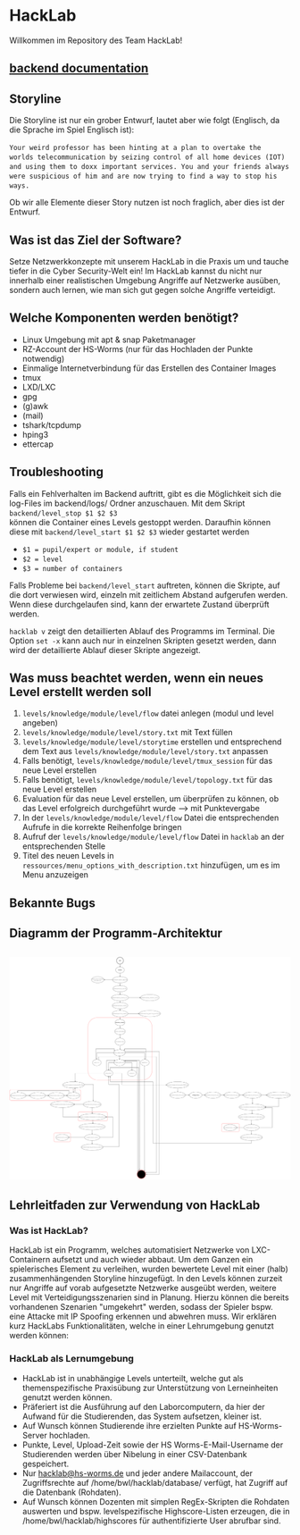<!--
SPDX-FileCopyrightText: 2022 Bassam-Khaled Thiab <inf3891@hs-worms.de>
SPDX-FileCopyrightText: 2022 Dominic Meyer <inf3644@hs-worms.de>
SPDX-FileCopyrightText: 2022 Felix Rheinheimer <felix.rheinheimer@hs-worms.de>
SPDX-FileCopyrightText: 2022 Jean-Arole Fotsing <inf3608@hs-worms.de>
SPDX-FileCopyrightText: 2022 Katrin Vollhardt <inf3493@hs-worms.de>
SPDX-FileCopyrightText: 2022 Steve Landry Tchamabe <infXXXX@hs-worms.de>
SPDX-FileCopyrightText: 2022 Syed Saad-Ullah <inf3664@hs-worms.de>
SPDX-FileCopyrightText: 2022 Thierry-Junior Djeutchou-Njieyong <inf3494@hs-worms.de>

SPDX-License-Identifier: GPL-3.0-or-later
-->

# HackLab

Willkommen im Repository des Team HackLab!


## [backend documentation](backend/README.md)

## Storyline

Die Storyline ist nur ein grober Entwurf, lautet aber wie folgt (Englisch, da die Sprache im Spiel Englisch ist): 

<code>Your weird professor has been hinting at a plan to overtake the worlds telecommunication by seizing control of all home devices (IOT) and using them to doxx important services. You and your friends always were suspicious of him and are now trying to find a way to stop his ways.</code>

Ob wir alle Elemente dieser Story nutzen ist noch fraglich, aber dies ist der Entwurf.


## Was ist das Ziel der Software?

Setze Netzwerkkonzepte mit unserem HackLab in die Praxis um und tauche tiefer in die Cyber Security-Welt ein! Im HackLab kannst du nicht nur innerhalb einer realistischen Umgebung Angriffe auf Netzwerke ausüben, sondern auch lernen, wie man sich gut gegen solche Angriffe verteidigt.


## Welche Komponenten werden benötigt?

-	Linux Umgebung mit apt & snap Paketmanager
-	RZ-Account der HS-Worms (nur für das Hochladen der Punkte notwendig)
-	Einmalige Internetverbindung für das Erstellen des Container Images
-	tmux
-	LXD/LXC
-	gpg
-	(g)awk
-	(mail)
-	tshark/tcpdump
-	hping3
-	ettercap


## Troubleshooting

Falls ein Fehlverhalten im Backend auftritt, gibt es die Möglichkeit sich die log-Files im backend/logs/ Ordner anzuschauen.
Mit dem Skript <code>backend/level_stop $1 $2  $3</code><br>können die Container eines Levels gestoppt werden.
Daraufhin können diese mit <code>backend/level_start $1 $2  $3</code> wieder gestartet werden
- <code>$1 = pupil/expert or module, if student</code>
- <code>$2 = level</code>
- <code>$3 = number of containers</code>

Falls Probleme bei <code>backend/level_start</code> auftreten, können die Skripte, auf die dort verwiesen wird, einzeln mit zeitlichem Abstand aufgerufen werden. Wenn diese durchgelaufen sind, kann der erwartete Zustand überprüft werden. 

<code>hacklab v</code> zeigt den detaillierten Ablauf des Programms im Terminal.
Die Option <code>set -x</code> kann auch nur in einzelnen Skripten gesetzt werden, dann wird der detaillierte Ablauf dieser Skripte angezeigt. 


## Was muss beachtet werden, wenn ein neues Level erstellt werden soll

1.	<code>levels/knowledge/module/level/flow</code> datei anlegen (modul und level angeben)
2.	<code>levels/knowledge/module/level/story.txt</code> mit Text füllen
3.	<code>levels/knowledge/module/level/storytime</code> erstellen und entsprechend dem Text aus <code>levels/knowledge/module/level/story.txt</code> anpassen
4.	Falls benötigt, <code>levels/knowledge/module/level/tmux_session</code> für das neue Level erstellen
5.	Falls benötigt, <code>levels/knowledge/module/level/topology.txt</code> für das neue Level erstellen 
6.	Evaluation für das neue Level erstellen, um überprüfen zu können, ob das Level erfolgreich durchgeführt wurde –> mit Punktevergabe
7.	In der <code>levels/knowledge/module/level/flow</code> Datei die entsprechenden Aufrufe in die korrekte Reihenfolge bringen
8.	Aufruf der <code>levels/knowledge/module/level/flow</code> Datei in <code>hacklab</code> an der entsprechenden Stelle
9.	Titel des neuen Levels in <code>ressources/menu_options_with_description.txt</code> hinzufügen, um es im Menu anzuzeigen


## Bekannte Bugs




## Diagramm der Programm-Architektur

![Programm-Architektur](ressources/models/program_architecture.svg) 
---

## Lehrleitfaden zur Verwendung von HackLab

### Was ist HackLab?
HackLab ist ein Programm, welches automatisiert Netzwerke von LXC-Containern aufsetzt und auch wieder abbaut. 
Um dem Ganzen ein spielerisches Element zu verleihen, wurden bewertete Level mit einer (halb) zusammenhängenden Storyline hinzugefügt. 
In den Levels können zurzeit nur Angriffe auf vorab aufgesetzte Netzwerke ausgeübt werden, weitere Level mit Verteidigungsszenarien sind in Planung. Hierzu können die bereits vorhandenen Szenarien "umgekehrt" werden, sodass der Spieler bspw. eine Attacke mit IP Spoofing erkennen und abwehren muss. 
Wir erklären kurz HackLabs Funktionalitäten, welche in einer Lehrumgebung genutzt werden können: 

### HackLab als Lernumgebung
- HackLab ist in unabhängige Levels unterteilt, welche gut als themenspezifische Praxisübung zur Unterstützung von Lerneinheiten genutzt werden können. 
- Präferiert ist die Ausführung auf den Laborcomputern, da hier der Aufwand für die Studierenden, das System aufsetzen, kleiner ist. 
- Auf Wunsch können Studierende ihre erzielten Punkte auf HS-Worms-Server hochladen. 
- Punkte, Level, Upload-Zeit sowie der HS Worms-E-Mail-Username der Studierenden werden über Nibelung in einer CSV-Datenbank gespeichert. 
- Nur hacklab@hs-worms.de und jeder andere Mailaccount, der Zugriffsrechte auf /home/bwl/hacklab/database/ verfügt, hat Zugriff auf die Datenbank (Rohdaten). 
- Auf Wunsch können Dozenten mit simplen RegEx-Skripten die Rohdaten auswerten und bspw. levelspezifische Highscore-Listen erzeugen, die in /home/bwl/hacklab/highscores für authentifizierte User abrufbar sind. 
